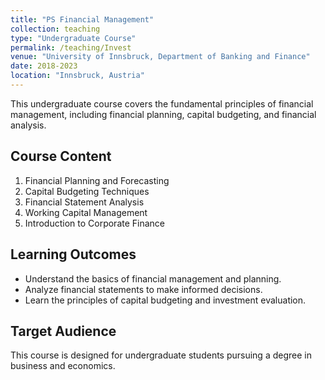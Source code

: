 ```yaml
---
title: "PS Financial Management"
collection: teaching
type: "Undergraduate Course"
permalink: /teaching/Invest
venue: "University of Innsbruck, Department of Banking and Finance"
date: 2018-2023
location: "Innsbruck, Austria"
---
```


This undergraduate course covers the fundamental principles of financial management, including financial planning, capital budgeting, and financial analysis.

## Course Content

1. Financial Planning and Forecasting
2. Capital Budgeting Techniques
3. Financial Statement Analysis
4. Working Capital Management
5. Introduction to Corporate Finance

## Learning Outcomes

- Understand the basics of financial management and planning.
- Analyze financial statements to make informed decisions.
- Learn the principles of capital budgeting and investment evaluation.

## Target Audience

This course is designed for undergraduate students pursuing a degree in business and economics.